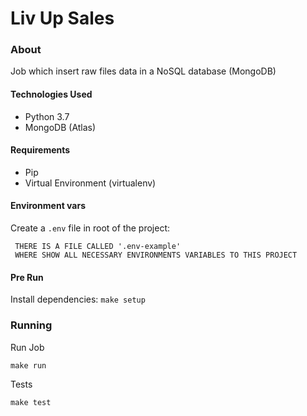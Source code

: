 # Liv Up Sales

### About

Job which insert raw files data in a NoSQL database (MongoDB)

#### Technologies Used

- Python 3.7
- MongoDB (Atlas)

#### Requirements

- Pip
- Virtual Environment (virtualenv)

#### Environment vars

Create a `.env` file in root of the project:

````.env
 THERE IS A FILE CALLED '.env-example'
 WHERE SHOW ALL NECESSARY ENVIRONMENTS VARIABLES TO THIS PROJECT
````

#### Pre Run

Install dependencies: ```make setup```

### Running

Run Job
````make
make run
````

Tests
````make
make test
````
